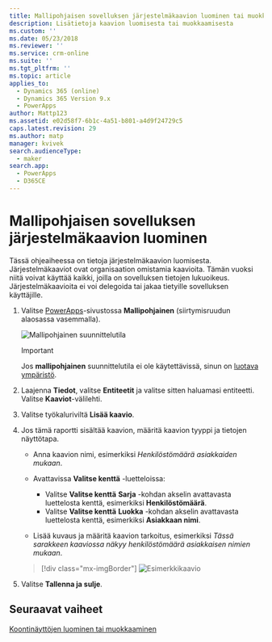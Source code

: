 ```yaml
---
title: Mallipohjaisen sovelluksen järjestelmäkaavion luominen tai muokkaaminen PowerAppsissa | MicrosoftDocs
description: Lisätietoja kaavion luomisesta tai muokkaamisesta
ms.custom: ''
ms.date: 05/23/2018
ms.reviewer: ''
ms.service: crm-online
ms.suite: ''
ms.tgt_pltfrm: ''
ms.topic: article
applies_to:
  - Dynamics 365 (online)
  - Dynamics 365 Version 9.x
  - PowerApps
author: Mattp123
ms.assetid: e02d58f7-6b1c-4a51-b801-a4d9f24729c5
caps.latest.revision: 29
ms.author: matp
manager: kvivek
search.audienceType:
  - maker
search.app:
  - PowerApps
  - D365CE
---
```

# <a name="create-a-model-driven-app-system-chart"></a>Mallipohjaisen sovelluksen järjestelmäkaavion luominen

Tässä ohjeaiheessa on tietoja järjestelmäkaavion luomisesta. Järjestelmäkaaviot ovat organisaation omistamia kaavioita. Tämän vuoksi niitä voivat käyttää kaikki, joilla on sovelluksen tietojen lukuoikeus. Järjestelmäkaavioita ei voi delegoida tai jakaa tietyille sovelluksen käyttäjille.  
  
1. Valitse [PowerApps](https://web.powerapps.com/?utm_source=padocs&utm_medium=linkinadoc&utm_campaign=referralsfromdoc)-sivustossa **Mallipohjainen** (siirtymisruudun alaosassa vasemmalla).  

     ![Mallipohjainen suunnittelutila](media/model-driven-switch.png)

    > [!IMPORTANT]
    > Jos **mallipohjainen** suunnittelutila ei ole käytettävissä, sinun on [luotava ympäristö](https://docs.microsoft.com/powerapps/administrator/create-environment).     
  
2. Laajenna **Tiedot**, valitse **Entiteetit** ja valitse sitten haluamasi entiteetti. Valitse **Kaaviot**-välilehti.  
  
3.  Valitse työkaluriviltä **Lisää kaavio**.  
  
4.  Jos tämä raportti sisältää kaavion, määritä kaavion tyyppi ja tietojen näyttötapa.  
  
    -   Anna kaavion nimi, esimerkiksi *Henkilöstömäärä asiakkaiden mukaan*.  
  
    -   Avattavissa **Valitse kenttä** -luetteloissa: 
        - Valitse **Valitse kenttä** **Sarja** -kohdan akselin avattavasta luettelosta kenttä, esimerkiksi **Henkilöstömäärä**.  
        - Valitse **Valitse kenttä** **Luokka** -kohdan akselin avattavasta luettelosta kenttä, esimerkiksi **Asiakkaan nimi**.
  
    -   Lisää kuvaus ja määritä kaavion tarkoitus, esimerkiksi *Tässä sarakkeen kaaviossa näkyy henkilöstömäärä asiakkaisen nimien mukaan*. 

    > [!div class="mx-imgBorder"] 
    > ![Esimerkkikaavio](media/sample-chart.png)
  
5.  Valitse **Tallenna ja sulje**.  

## <a name="next-steps"></a>Seuraavat vaiheet  
[Koontinäyttöjen luominen tai muokkaaminen](create-edit-dashboards.md)
